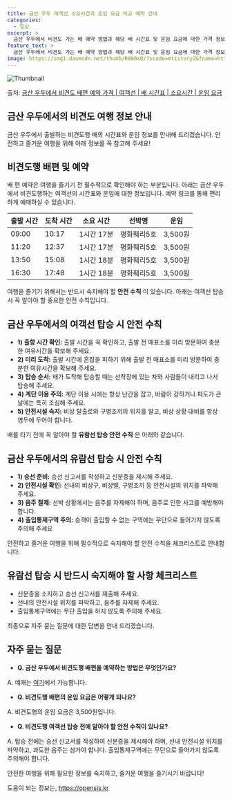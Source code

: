 ```yaml
---
title: 금산 우두 여객선 소요시간과 운임 요금 비교 예약 안내
categories:
  - 일상
excerpt: >
  금산 우두에서 비견도 가는 배 예약 방법과 해당 배 시간표 및 운임 요금에 대한 가격 정보를 안내 드리겠습니다. 안전하고 재밋는 비견도행 여행을 위해 아래 정보 참고하시기 바랍니다. 비견도행 배편 예약하기 👈 클릭금산 우두에서 비견도행 배 시간표출발 시간도착 시간소요 시간선박명요금09:0010:171시간 17분평화훼리5호3,500원11:2012:371시간 17분평화훼리5호3,500원13:5015:081시간 18분평화훼리5호3,500원16:3017:481시간 18분평화훼리5호3,500원비견도행 배편 예약하기 👈 클릭금산 우두에서 비견도행 여객선 탑승 시 이용수칙금산 우두에서 비견도행하는 여객선에 탑승하기 전 꼭 숙지해야 할 중요한 안전수칙을 소개합니다. 중요한 내용: 선박 출항 전 출발 시간과 매표소 방문..
feature_text: >
  금산 우두에서 비견도 가는 배 예약 방법과 해당 배 시간표 및 운임 요금에 대한 가격 정보를 안내 드리겠습니다. 안전하고 재밋는 비견도행 여행을 위해 아래 정보 참고하시기 바랍니다. 비견도행 배편 예약하기 👈 클릭금산 우두에서 비견도행 배 시간표출발 시간도착 시간소요 시간선박명요금09:0010:171시간 17분평화훼리5호3,500원11:2012:371시간 17분평화훼리5호3,500원13:5015:081시간 18분평화훼리5호3,500원16:3017:481시간 18분평화훼리5호3,500원비견도행 배편 예약하기 👈 클릭금산 우두에서 비견도행 여객선 탑승 시 이용수칙금산 우두에서 비견도행하는 여객선에 탑승하기 전 꼭 숙지해야 할 중요한 안전수칙을 소개합니다. 중요한 내용: 선박 출항 전 출발 시간과 매표소 방문..
image: https://img1.daumcdn.net/thumb/R800x0/?scode=mtistory2&fname=https%3A%2F%2Fblog.kakaocdn.net%2Fdn%2FGWmsK%2FbtsHCuEDTgk%2FSK1L3lJp20Cj6mlhduzlz1%2Fimg.webp
---
```


![Thumbnail](https://img1.daumcdn.net/thumb/R800x0/?scode=mtistory2&fname=https%3A%2F%2Fblog.kakaocdn.net%2Fdn%2FGWmsK%2FbtsHCuEDTgk%2FSK1L3lJp20Cj6mlhduzlz1%2Fimg.webp)

<p>출처: <a href="https://opensis.kr/entry/%EA%B8%88%EC%82%B0-%EC%9A%B0%EB%91%90%EC%97%90%EC%84%9C-%EB%B9%84%EA%B2%AC%EB%8F%84-%EB%B0%B0%ED%8E%B8-%EC%98%88%EC%95%BD-%EA%B0%80%EA%B2%A9-%EC%97%AC%EA%B0%9D%EC%84%A0-%EB%B0%B0-%EC%8B%9C%EA%B0%84%ED%91%9C-%EC%86%8C%EC%9A%94%EC%8B%9C%EA%B0%84-%EC%9A%B4%EC%9E%84-%EC%9A%94%EA%B8%88" rel="dofollow">금산 우두에서 비견도 배편 예약 가격 | 여객선 | 배 시간표 | 소요시간 | 운임 요금</a> </p>

## 금산 우두에서의 비견도 여행 정보 안내

금산 우두에서 출발하는 비견도행 배의 시간표와 운임 정보를 안내해 드리겠습니다. 안전하고 즐거운 여행을 위해 아래 정보를 꼭 참고해 주세요!

## 비견도행 배편 및 예약

배 편 예약은 여행을 즐기기 전 필수적으로 확인해야 하는 부분입니다. 아래는 금산 우두에서 비견도행하는 여객선의 시간표와 운임에 대한
정보입니다. 예약 링크를 통해 편리하게 예매하실 수 있습니다.

**출발 시간** | **도착 시간** | **소요 시간** | **선박명** | **운임**  
---|---|---|---|---  
09:00 | 10:17 | 1시간 17분 | 평화훼리5호 | 3,500원  
11:20 | 12:37 | 1시간 17분 | 평화훼리5호 | 3,500원  
13:50 | 15:08 | 1시간 18분 | 평화훼리5호 | 3,500원  
16:30 | 17:48 | 1시간 18분 | 평화훼리5호 | 3,500원  
  
여행을 즐기기 위해서는 반드시 숙지해야 할 **안전 수칙** 이 있습니다. 아래는 여객선 탑승 시 꼭 알아야 할 중요한 안전 수칙입니다.

## 금산 우두에서의 여객선 탑승 시 안전 수칙

  * **1) 출항 시간 확인:** 출발 시간을 꼭 확인하고, 출발 전 매표소를 미리 방문하여 충분한 여유시간을 확보해 주세요.
  * **2) 미리 도착:** 출발 시간에 혼잡을 피하기 위해 출발 전 매표소를 미리 방문하여 충분한 여유시간을 확보해 주세요.
  * **3) 탑승 순서:** 배가 도착해 탑승할 때는 선착장에 있는 차와 사람들이 내리고 나서 탑승해 주세요.
  * **4) 계단 이용 주의:** 계단 이용 시에는 항상 난간을 잡고, 바람이 강하거나 파도가 큰 날에는 특히 조심해 주세요.
  * **5) 안전시설 숙지:** 비상 탈출로와 구명조끼의 위치를 알고, 비상 상황 대비를 항상 염두에 두어야 합니다.

배를 타기 전에 꼭 알아야 할 **유람선 탑승 안전 수칙** 은 아래와 같습니다.

## 금산 우두에서의 유람선 탑승 시 안전 수칙

  * **1) 승선 준비:** 승선 신고서를 작성하고 신분증을 제시해 주세요.
  * **2) 안전시설 확인:** 선내의 비상구, 비상벨, 구명조끼 등 안전시설의 위치를 파악해 주세요.
  * **3) 음주 절제:** 선박 상황에서는 음주를 자제해야 하며, 음주로 인한 사고를 예방해야 합니다.
  * **4) 출입통제구역 주의:** 승객이 출입할 수 없는 구역에는 무단으로 들어가지 않도록 주의해 주세요

안전하고 즐거운 여행을 위해 필수적으로 숙지해야 할 안전 수칙을 체크리스트로 안내합니다.

## 유람선 탑승 시 반드시 숙지해야 할 사항 체크리스트

  * 신분증을 소지하고 승선 신고서를 제출해 주세요.
  * 선내의 안전시설 위치를 파악하고, 음주를 자제해 주세요.
  * 출입통제구역에는 무단 출입을 하지 않도록 주의해 주세요.

최종으로 자주 묻는 질문에 대한 답변을 안내 드리겠습니다.

## 자주 묻는 질문

  * **Q. 금산 우두에서 비견도행 배편을 예약하는 방법은 무엇인가요?**

A. 예매는 [여기](https://opensis.kr/entry/%EA%B8%88%EC%82%B0-%EC%9A%B0%EB%91%90%EC%97%90%EC%84%9C-%EB%B9%84%EA%B2%AC%EB%8F%84-%EB%B0%B0%ED%8E%B8-%EC%98%88%EC%95%BD-%EA%B0%80%EA%B2%A9-%EC%97%AC%EA%B0%9D%EC%84%A0-%EB%B0%B0-%EC%8B%9C%EA%B0%84%ED%91%9C-%EC%86%8C%EC%9A%94%EC%8B%9C%EA%B0%84-%EC%9A%B4%EC%9E%84-%EC%9A%94%EA%B8%88)에서 가능합니다.

  * **Q. 비견도행 배편의 운임 요금은 어떻게 되나요?**

A. 비견도행의 운임 요금은 3,500원입니다.

  * **Q. 비견도행 여객선 탑승 전에 알아야 할 안전 수칙이 있나요?**

A. 탑승 전에는 승선 신고서를 작성하여 신분증을 제시해야 하며, 선내 안전시설 위치를 파악하고, 과도한 음주는 삼가야 합니다.
출입통제구역에는 무단으로 들어가지 않도록 주의해야 합니다.

안전한 여행을 위해 필요한 정보를 숙지하고, 즐거운 여행을 즐기시기 바랍니다!



 

도움이 되는 정보는, <a href="https://opensis.kr" rel="dofollow">https://opensis.kr</a>


